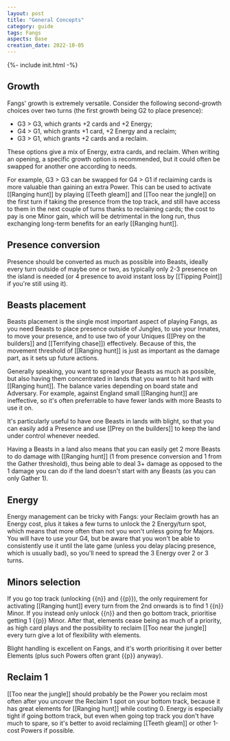 ```yaml
---
layout: post
title: "General Concepts"
category: guide
tags: Fangs
aspects: Base
creation_date: 2022-10-05
---
```

{%- include init.html -%}

## Growth 

Fangs' growth is extremely versatile. Consider the following second-growth choices over two turns (the first growth being G2 to place presence):

- G3 > G3, which grants +2 cards and +2 Energy;
- G4 > G1, which grants +1 card, +2 Energy and a reclaim; 
- G3 > G1, which grants +2 cards and a reclaim. 

These options give a mix of Energy, extra cards, and reclaim. When writing an opening, a specific growth option is recommended, but it could often be swapped for another one according to needs. 

For example, G3 > G3 can be swapped for G4 > G1 if reclaiming cards is more valuable than gaining an extra Power. This can be used to activate [[Ranging hunt]] by playing [[Teeth gleam]] and [[Too near the jungle]] on the first turn if taking the presence from the top track, and still have access to them in the next couple of turns thanks to reclaiming cards; the cost to pay is one Minor gain, which will be detrimental in the long run, thus exchanging long-term benefits for an early [[Ranging hunt]].

## Presence conversion

Presence should be converted as much as possible into Beasts, ideally every turn outside of maybe one or two, as typically only 2-3 presence on the island is needed (or 4 presence to avoid instant loss by [[Tipping Point]] if you're still using it).

## Beasts placement

Beasts placement is the single most important aspect of playing Fangs, as you need Beasts to place presence outside of Jungles, to use your Innates, to move your presence, and to use two of your Uniques ([[Prey on the builders]] and [[Terrifying chase]]) effectively. Because of this, the movement threshold of [[Ranging hunt]] is just as important as the damage part, as it sets up future actions.

Generally speaking, you want to spread your Beasts as much as possible, but also having them concentrated in lands that you want to hit hard with [[Ranging hunt]]. The balance varies depending on board state and Adversary. For example, against England small [[Ranging hunt]] are ineffective, so it's often preferrable to have fewer lands with more Beasts to use it on.  

It's particularly useful to have one Beasts in lands with blight, so that you can easily add a Presence and use [[Prey on the builders]] to keep the land under control whenever needed.

Having a Beasts in a land also means that you can easily get 2 more Beasts to do damage with [[Ranging hunt]] (1 from presence conversion and 1 from the Gather threshold), thus being able to deal 3+ damage as opposed to the 1 damage you can do if the land doesn't start with any Beasts (as you can only Gather 1).

## Energy

Energy management can be tricky with Fangs: your Reclaim growth has an Energy cost, plus it takes a few turns to unlock the 2 Energy/turn spot, which means that more often than not you won't unless going for Majors. You will have to use your G4, but be aware that you won't be able to consistently use it until the late game (unless you delay placing presence, which is usually bad), so you'll need to spread the 3 Energy over 2 or 3 turns.

## Minors selection

If you go top track (unlocking {{n}} and {{p}}), the only requirement for activating [[Ranging hunt]] every turn from the 2nd onwards is to find 1 {{n}} Minor. If you instead only unlock {{n}} and then go bottom track, prioritise getting 1 {{p}} Minor. After that, elements cease being as much of a priority, as high card plays and the possibility to reclaim [[Too near the jungle]] every turn give a lot of flexibility with elements.

Blight handling is excellent on Fangs, and it's worth prioritising it over better Elements (plus such Powers often grant {{p}} anyway).

## Reclaim 1

[[Too near the jungle]] should probably be the Power you reclaim most often after you uncover the Reclaim 1 spot on your bottom track, because it has great elements for [[Ranging hunt]] while costing 0. Energy is especially tight if going bottom track, but even when going top track you don't have much to spare, so it's better to avoid reclaiming  [[Teeth gleam]] or other 1-cost Powers if possible.
